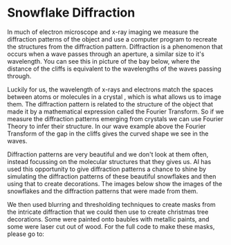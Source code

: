 # Snowflake Diffraction

In much of electron microscope and x-ray imaging we measure the diffraction patterns of the object and use a computer program to recreate the structures from the diffraction pattern.
Diffraction is a phenomenon that occurs when a wave passes through an aperture, a similar size to it's wavelength. You can see this in picture of the bay below, where the distance of the cliffs is equivalent to the wavelengths of the waves passing through.


Luckily for us, the wavelength of x-rays and electrons match the spaces between atoms or molecules in a crystal , which is what allows us to image them. The diffraction pattern is related to the structure of the object that made it by a mathematical expression called the Fourier Transform. So if we measure the diffraction patterns emerging from crystals we can use Fourier Theory to infer their structure. In our wave example above the Fourier Transform of the gap in the cliffs gives the curved shape we see in the waves. 

Diffraction patterns are very beautiful and we don't look at  them often, instead focussing on the molecular structures that they gives us. AI has used this opportunity to give diffraction patterns a chance to shine by simulating the diffraction patterns of these beautiful snowflakes and then using that to create decorations. The images below show the images of the snowflakes and the diffraction patterns that were made from them. 




We then used blurring and thresholding techniques to create masks from the intricate diffraction that we could then use to create christmas tree decorations. Some were painted onto baubles with metallic paints, and some were laser cut out of wood. For the full code to make these masks, please go to: 